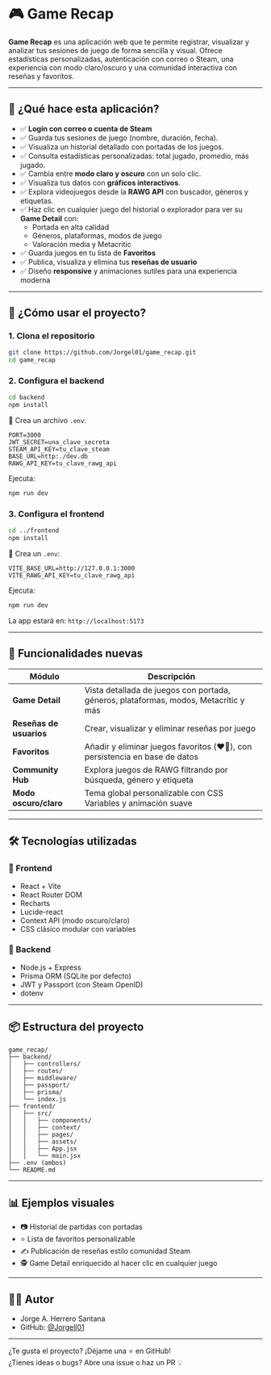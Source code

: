 
# 🎮 Game Recap

**Game Recap** es una aplicación web que te permite registrar, visualizar y analizar tus sesiones de juego de forma sencilla y visual. Ofrece estadísticas personalizadas, autenticación con correo o Steam, una experiencia con modo claro/oscuro y una comunidad interactiva con reseñas y favoritos.

---

## 🚀 ¿Qué hace esta aplicación?

- ✅ **Login con correo o cuenta de Steam**
- ✅ Guarda tus sesiones de juego (nombre, duración, fecha).
- ✅ Visualiza un historial detallado con portadas de los juegos.
- ✅ Consulta estadísticas personalizadas: total jugado, promedio, más jugado.
- ✅ Cambia entre **modo claro y oscuro** con un solo clic.
- ✅ Visualiza tus datos con **gráficos interactivos**.
- ✅ Explora videojuegos desde la **RAWG API** con buscador, géneros y etiquetas.
- ✅ Haz clic en cualquier juego del historial o explorador para ver su **Game Detail** con:
  - Portada en alta calidad
  - Géneros, plataformas, modos de juego
  - Valoración media y Metacritic
- ✅ Guarda juegos en tu lista de **Favoritos**
- ✅ Publica, visualiza y elimina tus **reseñas de usuario**
- ✅ Diseño **responsive** y animaciones sutiles para una experiencia moderna

---

## 🧪 ¿Cómo usar el proyecto?

### 1. Clona el repositorio

```bash
git clone https://github.com/Jorgel01/game_recap.git
cd game_recap
```

### 2. Configura el backend

```bash
cd backend
npm install
```

🔑 Crea un archivo `.env`:

```env
PORT=3000
JWT_SECRET=una_clave_secreta
STEAM_API_KEY=tu_clave_steam
BASE_URL=http:./dev.db
RAWG_API_KEY=tu_clave_rawg_api
```

Ejecuta:

```bash
npm run dev
```

### 3. Configura el frontend

```bash
cd ../frontend
npm install
```

🔑 Crea un `.env`:

```env
VITE_BASE_URL=http://127.0.0.1:3000
VITE_RAWG_API_KEY=tu_clave_rawg_api
```

Ejecuta:

```bash
npm run dev
```

La app estará en: `http://localhost:5173`

---

## 🧩 Funcionalidades nuevas

| Módulo         | Descripción |
|----------------|-------------|
| **Game Detail** | Vista detallada de juegos con portada, géneros, plataformas, modos, Metacritic y más |
| **Reseñas de usuarios** | Crear, visualizar y eliminar reseñas por juego |
| **Favoritos** | Añadir y eliminar juegos favoritos (❤️🤍), con persistencia en base de datos |
| **Community Hub** | Explora juegos de RAWG filtrando por búsqueda, género y etiqueta |
| **Modo oscuro/claro** | Tema global personalizable con CSS Variables y animación suave |

---

## 🛠️ Tecnologías utilizadas

### 🔹 Frontend

- React + Vite
- React Router DOM
- Recharts
- Lucide-react
- Context API (modo oscuro/claro)
- CSS clásico modular con variables

### 🔸 Backend

- Node.js + Express
- Prisma ORM (SQLite por defecto)
- JWT y Passport (con Steam OpenID)
- dotenv

---

## 📦 Estructura del proyecto

```
game_recap/
├── backend/
│   ├── controllers/
│   ├── routes/
│   ├── middleware/
│   ├── passport/
│   ├── prisma/
│   └── index.js
├── frontend/
│   ├── src/
│   │   ├── components/
│   │   ├── context/
│   │   ├── pages/
│   │   ├── assets/
│   │   ├── App.jsx
│   │   └── main.jsx
├── .env (ambos)
└── README.md
```

---

## 📊 Ejemplos visuales

- 📷 Historial de partidas con portadas
- ⭐ Lista de favoritos personalizable
- ✍️ Publicación de reseñas estilo comunidad Steam
- 🕵️ Game Detail enriquecido al hacer clic en cualquier juego

---

## 👨‍💻 Autor

- Jorge A. Herrero Santana  
- GitHub: [@Jorgell01](https://github.com/Jorgell01)

---

¿Te gusta el proyecto? ¡Déjame una ⭐ en GitHub!  
¿Tienes ideas o bugs? Abre una issue o haz un PR 💡
